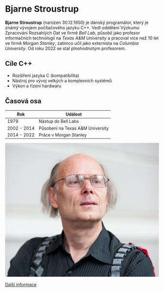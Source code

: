 # Bjarne Stroustrup
**Bjarne Stroustrup** (narozen 30.12.1950) je dánský programátor, který je známý vývojem počítačového jazyku C++. Vedl oddělení 
Výzkumu Zpracování Rozsahlých Dat ve firmě *Bell Lab*, působil jako profesor informačních technologií na *Texas A&M University* a 
pracoval více než 10 let ve firmě *Morgan Stanley*, zatímco učil jako externista na *Columbia University*. Od roku 2022 se stal 
plnohodnotým profesorem. 
## Cíle C++
- Rozšíření jazyka C (kompatibilita)
- Nástroj pro vývoj velkých a komplexních systémů
- Výkon a řízení hardwaru
## Časová osa
| Rok | Událost |
| ---------- | ----------| 
| 1979 | Nástup do Bell Labs |
| 2002 - 2014 | Působení na Texas A&M University |
| 2014 - 2022 | Práce v Morgan Stanley |

![Bjarne Stroustrup v roce 2013](./Bjarne_Stroustrup_(2013).jpg)

[Další informace](https://en.wikipedia.org/wiki/Bjarne_Stroustrup)